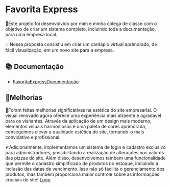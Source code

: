 
# Favorita Express

📌Este projeto foi desenvolvido por mim e minha colega de classe com o objetivo de criar um sistema completo, incluindo toda a documentação, para uma empresa local.

💡 Nossa proposta consistiu em criar um cardápio virtual aprimorado, de fácil visualização, em um novo site para a empresa.

## 📚 Documentação

- [FavoritaExpressDocumentação](https://link-da-documentação)


## 🚀Melhorias

📌Foram feitas melhorias significativas na estética do site empresarial. O visual renovado agora oferece uma experiência mais atraente e agradável para os visitantes. Através da aplicação de um design mais moderno, elementos visuais harmoniosos e uma paleta de cores aprimorada, conseguimos elevar a qualidade estética do site, tornando-o mais convidativo e profissional. 

✔Adicionalmente, implementamos um sistema de login e cadastro exclusivo para administradores, possibilitando a realização de alterações nos valores das pizzas do site. Além disso, desenvolvemos tambem uma funcionalidade que permite o cadastro simplificado de produtos no estoque, incluindo a inclusão das datas de vencimento. Isso não só facilita o gerenciamento dos produtos, mas também proporciona maior controle sobre as informações cruciais do site!
[Logo](https://favoritaexpress.com.br/imagens/logo_fav_branca500px.png)

